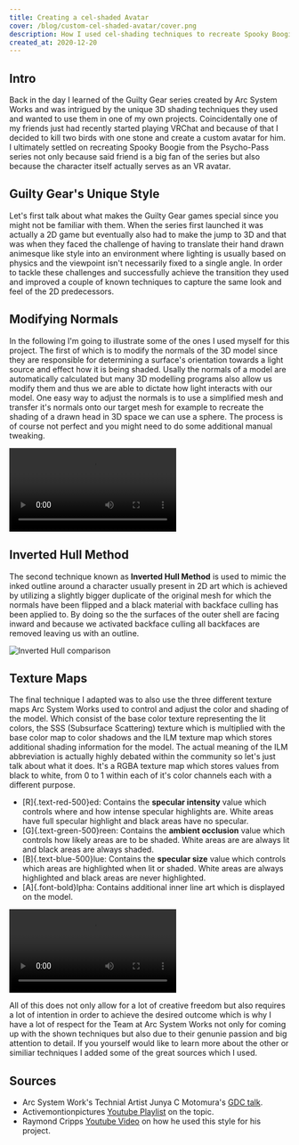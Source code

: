 ```yaml
---
title: Creating a cel-shaded Avatar
cover: /blog/custom-cel-shaded-avatar/cover.png
description: How I used cel-shading techniques to recreate Spooky Boogie from the Psycho-Pass series as a VRChat Avatar.
created_at: 2020-12-20
---
```


## Intro

Back in the day I learned of the Guilty Gear series created by Arc System Works and was intrigued by the unique 3D shading techniques they used and wanted to use them in one of my own projects. Coincidentally one of my friends just had recently started playing VRChat and because of that I decided to kill two birds with one stone and create a custom avatar for him. I ultimately settled on recreating Spooky Boogie from the Psycho-Pass series not only because said friend is a big fan of the series but also because the character itself actually serves as an VR avatar.

## Guilty Gear's Unique Style

Let's first talk about what makes the Guilty Gear games special since you might not be familiar with them. When the series first launched it was actually a 2D game but eventually also had to make the jump to 3D and that was when they faced the challenge of having to translate their hand drawn animesque like style into an environment where lighting is usually based on physics and the viewpoint isn't necessarily fixed to a single angle. In order to tackle these challenges and successfully achieve the transition they used and improved a couple of known techniques to capture the same look and feel of the 2D predecessors.

## Modifying Normals

In the following I'm going to illustrate some of the ones I used myself for this project. The first of which is to modify the normals of the 3D model since they are responsible for determining a surface's orientation towards a light source and effect how it is being shaded. Usally the normals of a model are automatically calculated but many 3D modelling programs also allow us modify them and thus we are able to dictate how light interacts with our model. One easy way to adjust the normals is to use a simplified mesh and transfer it's normals onto our target mesh for example to recreate the shading of a drawn head in 3D space we can use a sphere. The process is of course not perfect and you might need to do some additional manual tweaking.

<video autoplay loop>
  <source src="/blog/custom-cel-shaded-avatar/sb-normal-comparison.mp4" type="video/mp4" />
</video>

## Inverted Hull Method

The second technique known as **Inverted Hull Method** is used to mimic the inked outline around a character usually present in 2D art which is achieved by utilizing a slightly bigger duplicate of the original mesh for which the normals have been flipped and a black material with backface culling has been applied to. By doing so the the surfaces of the outer shell are facing inward and because we activated backface culling all backfaces are removed leaving us with an outline.

![Inverted Hull comparison](/blog/custom-cel-shaded-avatar/sb-inverted-hull-comparison.png)

## Texture Maps

The final technique I adapted was to also use the three different texture maps Arc System Works used to control and adjust the color and shading of the model. Which consist of the base color texture representing the lit colors, the SSS (Subsurface Scattering) texture which is multiplied with the base color map to color shadows and the ILM texture map which stores additional shading information for the model. The actual meaning of the ILM abbreviation is actually highly debated within the community so let's just talk about what it does. It's a RGBA texture map which stores values from black to white, from 0 to 1 within each of it's color channels each with a different purpose.

* [R]{.text-red-500}ed: Contains the **specular intensity** value which controls where and how intense specular highlights are. White areas have full specular highlight and black areas have no specular.
* [G]{.text-green-500}reen: Contains the **ambient occlusion** value which controls how likely areas are to be shaded. White areas are are always lit and black areas are always shaded.
* [B]{.text-blue-500}lue: Contains the **specular size** value which controls which areas are highlighted when lit or shaded. White areas are always highlighted and black areas are never highlighted.
* [A]{.font-bold}lpha: Contains additional inner line art which is displayed on the model.

<video autoplay loop>
  <source src="/blog/custom-cel-shaded-avatar/sb-texture-maps.mp4" type="video/mp4" />
</video>

All of this does not only allow for a lot of creative freedom but also requires a lot of intention in order to achieve the desired outcome which is why I have a lot of respect for the Team at Arc System Works not only for coming up with the shown techniques but also due to their genunie passion and big attention to detail. If you yourself would like to learn more about the other or similiar techniques I added some of the great sources which I used.

## Sources

* Arc System Work's Technial Artist Junya C Motomura's [GDC talk](https://www.youtube.com/watch?v=yhGjCzxJV3E).
* Activemontionpictures [Youtube Playlist](https://www.youtube.com/watch?v=UHGoy6A_DmY&list=PLv8Xik7JbQH3AtYLs3QY7jYuubckdGfnU&index=13) on the topic.
* Raymond Cripps [Youtube Video](https://www.youtube.com/watch?v=E3zHGD8V2IY) on how he used this style for his project.

